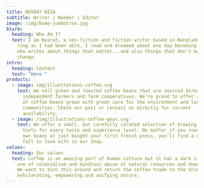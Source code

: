 ```yaml
---
title: NUSRAT NISA
subtitle: Writer | Reader | Editor
image: /img/home-jumbotron.jpg
blurb:
  heading: Who Am I?
  text: I am Nusrat, a non-fiction and fiction writer based in Bangladesh. For as
    long as I had been able, I read and dreamed about one day becoming someone
    who writes about things that matter...and also things that don't make much
    change.
intro:
  heading: Content
  text: "Here "
products:
  - image: img/illustrations-coffee.svg
    text: We sell green and roasted coffee beans that are sourced directly from
      independent farmers and farm cooperatives. We’re proud to offer a variety
      of coffee beans grown with great care for the environment and local
      communities. Check our post or contact us directly for current
      availability.
  - image: /img/illustrations-coffee-gear.svg
    text: We offer a small, but carefully curated selection of brewing gear and
      tools for every taste and experience level. No matter if you roast your
      own beans or just bought your first french press, you’ll find a gadget to
      fall in love with in our shop.
values:
  heading: Our values
  text: Coffee is an amazing part of human culture but it has a dark side too –
    one of colonialism and mindless abuse of natural resources and human lives.
    We want to turn this around and return the coffee trade to the drink’s
    exhilarating, empowering and unifying nature.
---
```


